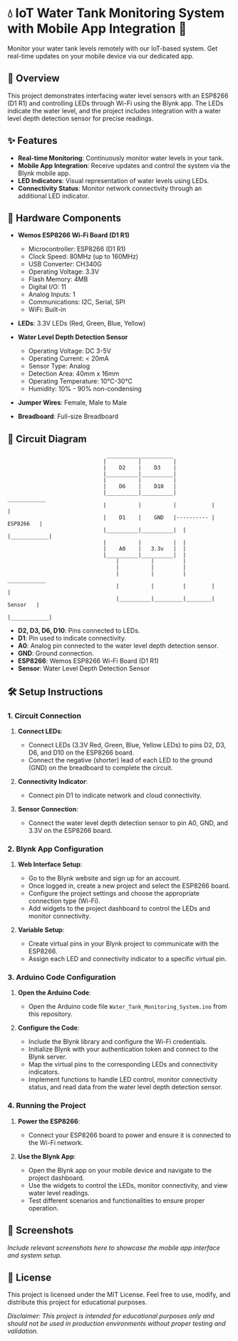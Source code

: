 # 💧 IoT Water Tank Monitoring System with Mobile App Integration 📱

Monitor your water tank levels remotely with our IoT-based system. Get real-time updates on your mobile device via our dedicated app.



## 📝 Overview

This project demonstrates interfacing water level sensors with an ESP8266 (D1 R1) and controlling LEDs through Wi-Fi using the Blynk app. The LEDs indicate the water level, and the project includes integration with a water level depth detection sensor for precise readings.

## ✨ Features

* **Real-time Monitoring**: Continuously monitor water levels in your tank.
* **Mobile App Integration**: Receive updates and control the system via the Blynk mobile app.
* **LED Indicators**: Visual representation of water levels using LEDs.
* **Connectivity Status**: Monitor network connectivity through an additional LED indicator.

## 🔧 Hardware Components

* **Wemos ESP8266 Wi-Fi Board (D1 R1)**

  * Microcontroller: ESP8266 (D1 R1)
  * Clock Speed: 80MHz (up to 160MHz)
  * USB Converter: CH340G
  * Operating Voltage: 3.3V
  * Flash Memory: 4MB
  * Digital I/O: 11
  * Analog Inputs: 1
  * Communications: I2C, Serial, SPI
  * WiFi: Built-in

* **LEDs**: 3.3V LEDs (Red, Green, Blue, Yellow)

* **Water Level Depth Detection Sensor**

  * Operating Voltage: DC 3-5V
  * Operating Current: < 20mA
  * Sensor Type: Analog
  * Detection Area: 40mm x 16mm
  * Operating Temperature: 10°C-30°C
  * Humidity: 10% - 90% non-condensing

* **Jumper Wires**: Female, Male to Male

* **Breadboard**: Full-size Breadboard

## 🔌 Circuit Diagram

```
                               _____________________
                              |          |          |
                              |    D2    |    D3    |
                              |__________|__________|
                              |          |          |
                              |    D6    |    D10   |
                              |__________|__________|            ____________
                              |          |          |           |            |
                              |    D1    |    GND   |---------- |  ESP8266   |
                              |__________|__________|  |        |____________|
                              |          |          |  |
                              |    A0    |   3.3v   |  |
                              |__________|__________|  |
                                  |          |         |
                                  |          |         |
                                  |          |         |         ____________
                                  |          |         |        |            |
                                  |__________|_________|________|   Sensor   |
                                                                |____________|
```

* **D2, D3, D6, D10**: Pins connected to LEDs.
* **D1**: Pin used to indicate connectivity.
* **A0**: Analog pin connected to the water level depth detection sensor.
* **GND**: Ground connection.
* **ESP8266**: Wemos ESP8266 Wi-Fi Board (D1 R1)
* **Sensor**: Water Level Depth Detection Sensor

## 🛠️ Setup Instructions

### 1. Circuit Connection

1. **Connect LEDs**:

   * Connect LEDs (3.3V Red, Green, Blue, Yellow LEDs) to pins D2, D3, D6, and D10 on the ESP8266 board.
   * Connect the negative (shorter) lead of each LED to the ground (GND) on the breadboard to complete the circuit.

2. **Connectivity Indicator**:

   * Connect pin D1 to indicate network and cloud connectivity.

3. **Sensor Connection**:

   * Connect the water level depth detection sensor to pin A0, GND, and 3.3V on the ESP8266 board.

### 2. Blynk App Configuration

1. **Web Interface Setup**:

   * Go to the Blynk website and sign up for an account.
   * Once logged in, create a new project and select the ESP8266 board.
   * Configure the project settings and choose the appropriate connection type (Wi-Fi).
   * Add widgets to the project dashboard to control the LEDs and monitor connectivity.

2. **Variable Setup**:

   * Create virtual pins in your Blynk project to communicate with the ESP8266.
   * Assign each LED and connectivity indicator to a specific virtual pin.

### 3. Arduino Code Configuration

1. **Open the Arduino Code**:

   * Open the Arduino code file `Water_Tank_Monitoring_System.ino` from this repository.

2. **Configure the Code**:

   * Include the Blynk library and configure the Wi-Fi credentials.
   * Initialize Blynk with your authentication token and connect to the Blynk server.
   * Map the virtual pins to the corresponding LEDs and connectivity indicators.
   * Implement functions to handle LED control, monitor connectivity status, and read data from the water level depth detection sensor.

### 4. Running the Project

1. **Power the ESP8266**:

   * Connect your ESP8266 board to power and ensure it is connected to the Wi-Fi network.

2. **Use the Blynk App**:

   * Open the Blynk app on your mobile device and navigate to the project dashboard.
   * Use the widgets to control the LEDs, monitor connectivity, and view water level readings.
   * Test different scenarios and functionalities to ensure proper operation.

## 📸 Screenshots

*Include relevant screenshots here to showcase the mobile app interface and system setup.*

## 📝 License

This project is licensed under the MIT License. Feel free to use, modify, and distribute this project for educational purposes.

*Disclaimer: This project is intended for educational purposes only and should not be used in production environments without proper testing and validation.*
